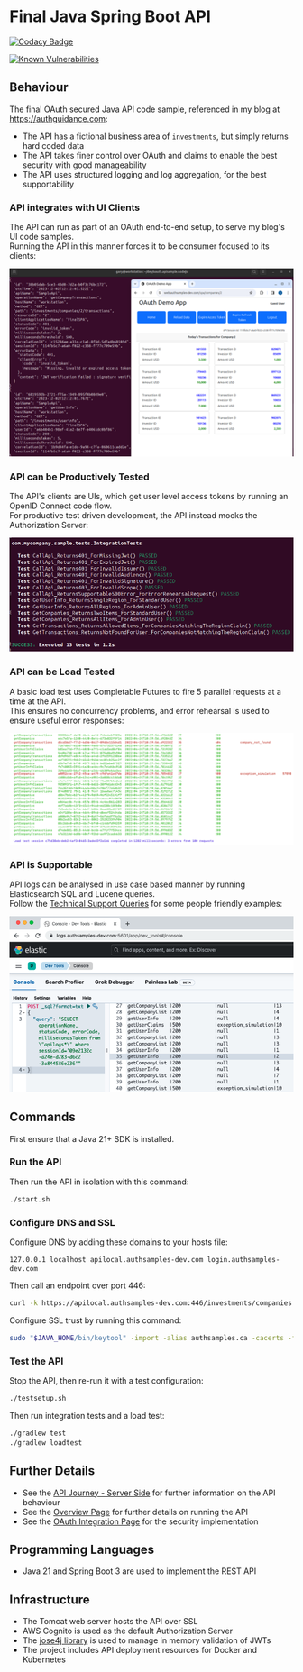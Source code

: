 # Final Java Spring Boot API

[![Codacy Badge](https://api.codacy.com/project/badge/Grade/30cc55f623f4476aa3c08ffd490a492e)](https://app.codacy.com/gh/gary-archer/oauth.apisample.javaspringboot?utm_source=github.com&utm_medium=referral&utm_content=gary-archer/oauth.apisample.javaspringboot&utm_campaign=Badge_Grade)

[![Known Vulnerabilities](https://snyk.io/test/github/gary-archer/oauth.apisample.javaspringboot/badge.svg?targetFile=build.gradle)](https://snyk.io/test/github/gary-archer/oauth.apisample.javaspringboot?targetFile=build.gradle)

## Behaviour

The final OAuth secured Java API code sample, referenced in my blog at https://authguidance.com:

- The API has a fictional business area of `investments`, but simply returns hard coded data
- The API takes finer control over OAuth and claims to enable the best security with good manageability
- The API uses structured logging and log aggregation, for the best supportability

### API integrates with UI Clients

The API can run as part of an OAuth end-to-end setup, to serve my blog's UI code samples.\
Running the API in this manner forces it to be consumer focused to its clients:

![SPA and API](./images/spa-and-api.png)

### API can be Productively Tested

The API's clients are UIs, which get user level access tokens by running an OpenID Connect code flow.\
For productive test driven development, the API instead mocks the Authorization Server:

![Test Driven Development](./images/tests.png)

### API can be Load Tested

A basic load test uses Completable Futures to fire 5 parallel requests at a time at the API.\
This ensures no concurrency problems, and error rehearsal is used to ensure useful error responses:

![Load Test](./images/loadtest.png)

### API is Supportable

API logs can be analysed in use case based manner by running Elasticsearch SQL and Lucene queries.\
Follow the [Technical Support Queries](https://authguidance.com/2019/08/02/intelligent-api-platform-analysis/) for some people friendly examples:

![Support Queries](./images/support-queries.png)

## Commands

First ensure that a Java 21+ SDK is installed.

### Run the API

Then run the API in isolation with this command:

```bash
./start.sh
```

### Configure DNS and SSL

Configure DNS by adding these domains to your hosts file:

```text
127.0.0.1 localhost apilocal.authsamples-dev.com login.authsamples-dev.com
```

Then call an endpoint over port 446:

```bash
curl -k https://apilocal.authsamples-dev.com:446/investments/companies
```

Configure SSL trust by running this command:

```bash
sudo "$JAVA_HOME/bin/keytool" -import -alias authsamples.ca -cacerts -file ./certs/authsamples-dev.ca.pem -storepass changeit -noprompt
```

### Test the API

Stop the API, then re-run it with a test configuration:

```bash
./testsetup.sh
```

Then run integration tests and a load test:

```bash
./gradlew test
./gradlew loadtest
```

## Further Details

* See the [API Journey - Server Side](https://authguidance.com/api-journey-server-side/) for further information on the API behaviour
* See the [Overview Page](https://authguidance.com/java-spring-boot-api-overview/) for further details on running the API
* See the [OAuth Integration Page](https://authguidance.com/java-spring-boot-api-coding-key-points/) for the security implementation


## Programming Languages

* Java 21 and Spring Boot 3 are used to implement the REST API

## Infrastructure

* The Tomcat web server hosts the API over SSL
* AWS Cognito is used as the default Authorization Server
* The [jose4j library](https://bitbucket.org/b_c/jose4j/wiki/Home) is used to manage in memory validation of JWTs
* The project includes API deployment resources for Docker and Kubernetes
